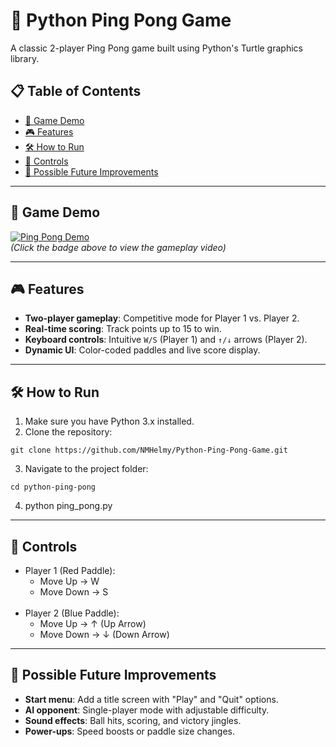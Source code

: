 # 🏓 Python Ping Pong Game
A classic 2-player Ping Pong game built using Python's Turtle graphics library.

## 📋 Table of Contents  
- [🎥 Game Demo](#-game-demo)  
- [🎮 Features](#-features)  
- [🛠️ How to Run](#%EF%B8%8F-how-to-run)  
- [🎯 Controls](#-controls)  
- [🔧 Possible Future Improvements](#-possible-future-improvements)

---

## 🎥 Game Demo
[![Ping Pong Demo](https://img.shields.io/badge/▶-Watch%20Demo-blue)](https://github.com/user-attachments/assets/080f7233-cb76-47c9-acd3-74840f68688f)  
*(Click the badge above to view the gameplay video)* 

---

## 🎮 Features
- **Two-player gameplay**: Competitive mode for Player 1 vs. Player 2.  
- **Real-time scoring**: Track points up to 15 to win.  
- **Keyboard controls**: Intuitive `W/S` (Player 1) and `↑/↓` arrows (Player 2).  
- **Dynamic UI**: Color-coded paddles and live score display. 

---

## 🛠️ How to Run
1. Make sure you have Python 3.x installed.
2. Clone the repository:
 ```
 git clone https://github.com/NMHelmy/Python-Ping-Pong-Game.git
 ```
3. Navigate to the project folder:
```
cd python-ping-pong
```
4. python ping_pong.py

---

## 🎯 Controls
- Player 1 (Red Paddle):
  - Move Up → W
  - Move Down → S
<br><br>
- Player 2 (Blue Paddle):
  - Move Up → ↑ (Up Arrow)
  - Move Down → ↓ (Down Arrow)

---

## 🔧 Possible Future Improvements
- **Start menu**: Add a title screen with "Play" and "Quit" options.
- **AI opponent**: Single-player mode with adjustable difficulty.
- **Sound effects**: Ball hits, scoring, and victory jingles.
- **Power-ups**: Speed boosts or paddle size changes.
